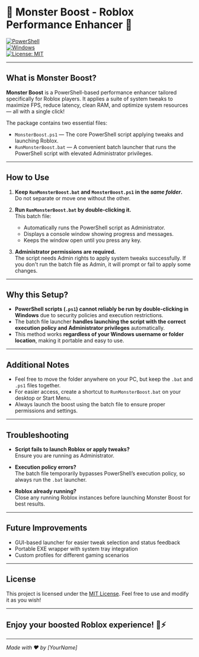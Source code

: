 # 💚 Monster Boost - Roblox Performance Enhancer 💚

[![PowerShell](https://img.shields.io/badge/PowerShell-Enabled-blue?logo=powershell)](https://docs.microsoft.com/powershell/)  
[![Windows](https://img.shields.io/badge/Platform-Windows-lightgrey?logo=windows)](https://www.microsoft.com/windows)  
[![License: MIT](https://img.shields.io/badge/License-MIT-green.svg)](LICENSE)

---

## What is Monster Boost?

**Monster Boost** is a PowerShell-based performance enhancer tailored specifically for Roblox players. It applies a suite of system tweaks to maximize FPS, reduce latency, clean RAM, and optimize system resources — all with a single click!

The package contains two essential files:  

- `MonsterBoost.ps1` — The core PowerShell script applying tweaks and launching Roblox.  
- `RunMonsterBoost.bat` — A convenient batch launcher that runs the PowerShell script with elevated Administrator privileges.

---

## How to Use

1. **Keep `RunMonsterBoost.bat` and `MonsterBoost.ps1` in the *same folder*.**  
   Do not separate or move one without the other.

2. **Run `RunMonsterBoost.bat` by double-clicking it.**  
   This batch file:
   - Automatically runs the PowerShell script as Administrator.  
   - Displays a console window showing progress and messages.  
   - Keeps the window open until you press any key.

3. **Administrator permissions are required.**  
   The script needs Admin rights to apply system tweaks successfully. If you don't run the batch file as Admin, it will prompt or fail to apply some changes.

---

## Why this Setup?

- **PowerShell scripts (`.ps1`) cannot reliably be run by double-clicking in Windows** due to security policies and execution restrictions.  
- The batch file launcher **handles launching the script with the correct execution policy and Administrator privileges** automatically.  
- This method works **regardless of your Windows username or folder location**, making it portable and easy to use.

---

## Additional Notes

- Feel free to move the folder anywhere on your PC, but keep the `.bat` and `.ps1` files together.  
- For easier access, create a shortcut to `RunMonsterBoost.bat` on your desktop or Start Menu.  
- Always launch the boost using the batch file to ensure proper permissions and settings.

---

## Troubleshooting

- **Script fails to launch Roblox or apply tweaks?**  
  Ensure you are running as Administrator.

- **Execution policy errors?**  
  The batch file temporarily bypasses PowerShell’s execution policy, so always run the `.bat` launcher.

- **Roblox already running?**  
  Close any running Roblox instances before launching Monster Boost for best results.

---

## Future Improvements

- GUI-based launcher for easier tweak selection and status feedback  
- Portable EXE wrapper with system tray integration  
- Custom profiles for different gaming scenarios  

---

## License

This project is licensed under the [MIT License](LICENSE). Feel free to use and modify it as you wish!

---

## Enjoy your boosted Roblox experience! 💚⚡

---

*Made with ❤️ by [YourName]*

